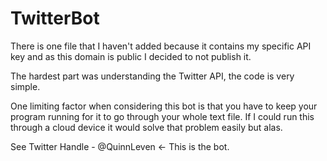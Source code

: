 # TwitterBot
There is one file that I haven't added because it contains my specific API key and as this domain is public I decided to not 
publish it.

The hardest part was understanding the Twitter API, the code is very simple.

One limiting factor when considering this bot is that you have to keep your program running for it to go through your whole text file.
If I could run this through a cloud device it would solve that problem easily but alas.

See Twitter Handle - @QuinnLeven <- This is the bot.
